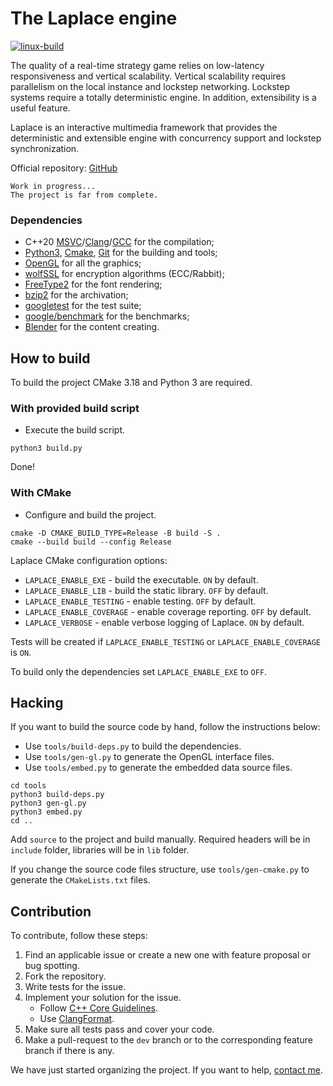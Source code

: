 #   The Laplace engine
[![linux-build][linux-build-badge]][linux-build-link]

The quality of a real-time strategy game relies on low-latency responsiveness and vertical scalability. Vertical scalability requires parallelism on the local instance and lockstep networking. Lockstep systems require a totally deterministic engine. In addition, extensibility is a useful feature.

Laplace is an interactive multimedia framework that provides the deterministic and extensible engine with concurrency support and lockstep synchronization.

Official repository: [GitHub][laplace-link]

    Work in progress...
    The project is far from complete.

### Dependencies
- C++20 [MSVC][msvc-link]/[Clang][clang-link]/[GCC][gcc-link] for the compilation;
- [Python3][python-link], [Cmake][cmake-link], [Git][git-link] for the building and tools;
- [OpenGL][opengl-link] for all the graphics;
- [wolfSSL][wolfssl-link] for encryption algorithms (ECC/Rabbit);
- [FreeType2][freetype-link] for the font rendering;
- [bzip2][bzip2-link] for the archivation;
- [googletest][googletest-link] for the test suite;
- [google/benchmark][benchmark-link] for the benchmarks;
- [Blender][blender-link] for the content creating.

##  How to build
To build the project CMake 3.18 and Python 3 are required.

### With provided build script
- Execute the build script.

```shell
python3 build.py
```
Done!

### With CMake
- Configure and build the project.

```shell
cmake -D CMAKE_BUILD_TYPE=Release -B build -S .
cmake --build build --config Release
```

Laplace CMake configuration options:
- `LAPLACE_ENABLE_EXE` - build the executable. `ON` by default.
- `LAPLACE_ENABLE_LIB` - build the static library. `OFF` by default.
- `LAPLACE_ENABLE_TESTING` - enable testing. `OFF` by default.
- `LAPLACE_ENABLE_COVERAGE` - enable coverage reporting. `OFF` by default.
- `LAPLACE_VERBOSE` - enable verbose logging of Laplace. `ON` by default.

Tests will be created if `LAPLACE_ENABLE_TESTING` or `LAPLACE_ENABLE_COVERAGE` is `ON`.

To build only the dependencies set `LAPLACE_ENABLE_EXE` to `OFF`.

##  Hacking
If you want to build the source code by hand, follow the instructions below:
- Use `tools/build-deps.py` to build the dependencies.
- Use `tools/gen-gl.py` to generate the OpenGL interface files.
- Use `tools/embed.py` to generate the embedded data source files.

```shell
cd tools
python3 build-deps.py
python3 gen-gl.py
python3 embed.py
cd ..
```

Add `source` to the project and build manually. Required headers will be in `include` folder, libraries will be in `lib` folder.

If you change the source code files structure, use `tools/gen-cmake.py` to generate the `CMakeLists.txt` files.

##  Contribution
To contribute, follow these steps:
1.  Find an applicable issue or create a new one with feature proposal or bug spotting.
2.  Fork the repository.
3.  Write tests for the issue.
4.  Implement your solution for the issue.
    - Follow [C++ Core Guidelines][guidelines-link].
    - Use [ClangFormat][clang-format-link].
5.  Make sure all tests pass and cover your code.
6.  Make a pull-request to the `dev` branch or to the corresponding feature branch if there is any.

We have just started organizing the project. If you want to help, [contact me][concact-link].

[linux-build-badge]:    https://github.com/automainint/laplace/workflows/linux-build/badge.svg
[linux-build-link]:     https://github.com/automainint/laplace/actions?query=workflow%3Alinux-build

[laplace-link]:       https://github.com/automainint/laplace
[msvc-link]:          https://visualstudio.microsoft.com/vs/features/cplusplus
[clang-link]:         https://clang.llvm.org
[gcc-link]:           https://gcc.gnu.org
[python-link]:        https://www.python.org
[cmake-link]:         https://cmake.org
[git-link]:           https://git-scm.com
[opengl-link]:        https://www.khronos.org/registry/OpenGL/index_gl.php
[wolfssl-link]:       https://github.com/wolfSSL/wolfssl
[freetype-link]:      https://gitlab.freedesktop.org/freetype/freetype
[bzip2-link]:         https://gitlab.com/federicomenaquintero/bzip2
[googletest-link]:    https://github.com/google/googletest
[benchmark-link]:     https://github.com/google/benchmark
[blender-link]:       https://www.blender.org
[clang-format-link]:  https://clang.llvm.org/docs/ClangFormat.html
[guidelines-link]:    https://isocpp.github.io/CppCoreGuidelines/CppCoreGuidelines

[concact-link]: https://guattari.ru/contact
